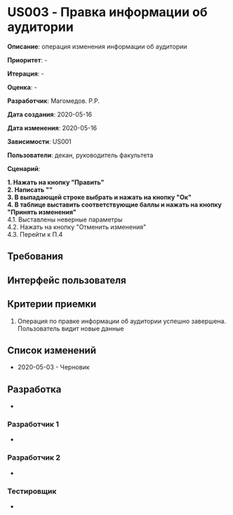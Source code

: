 ﻿# US003 - Правка информации об аудитории

**Описание**: операция изменения информации об аудитории

**Приоритет**: -

**Итерация**: -

**Оценка**: -

**Разработчик**: Магомедов. Р.Р.

**Дата создания**: 2020-05-16

**Дата изменения**: 2020-05-16

**Зависимости**: US001

**Пользователи**: декан, руководитель факультета

**Сценарий**:

**1. Нажать на кнопку "Править"**\
**2. Написать ""**\
**3. В выпадающей строке выбрать и нажать на кнопку "Ок"**\
**4. В таблице выставить соответствующие баллы и нажать на кнопку "Принять изменения"**\
4.1. Выставлены неверные параметры\
4.2. Нажать на кнопку "Отменить изменения"\
4.3. Перейти к П.4


## Требования


## Интерфейс пользователя


## Критерии приемки
1. Операция по правке информации об аудитории успешно завершена. Пользователь видит новые данные
## Список изменений
- 2020-05-03 - Черновик

## Разработка
-

### Разработчик 1
-
### Разработчик 2
-
### Тестировщик
-
